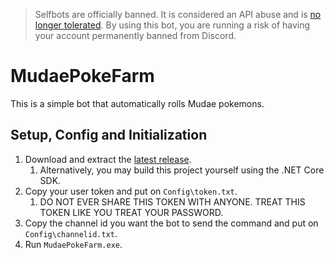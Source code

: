 > Selfbots are officially banned. It is considered an API abuse and is [no longer tolerated](https://support.discordapp.com/hc/en-us/articles/115002192352-Automated-user-accounts-self-bots-). By using this bot, you are running a risk of having your account permanently banned from Discord.

# MudaePokeFarm
This is a simple bot that automatically rolls Mudae pokemons.

## Setup, Config and Initialization
1. Download and extract the [latest release](https://github.com/victti/MudaePokeFarm/releases).
   1. Alternatively, you may build this project yourself using the .NET Core SDK.
1. Copy your user token and put on `Config\token.txt`.
   1. DO NOT EVER SHARE THIS TOKEN WITH ANYONE. TREAT THIS TOKEN LIKE YOU TREAT YOUR PASSWORD.
1. Copy the channel id you want the bot to send the command and put on `Config\channelid.txt`.
1. Run `MudaePokeFarm.exe`.
